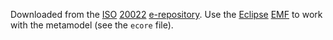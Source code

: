 Downloaded from the [ISO] [20022] [e-repository]. Use the [Eclipse] [EMF] to work with the metamodel (see the `ecore` file).

[ISO]: https://www.iso.org
[20022]: https://www.iso20022.org
[e-repository]: https://www.iso20022.org/iso20022-repository/e-repository
[Eclipse]: https://www.eclipse.org
[EMF]: https://www.eclipse.org/modeling/emf/
